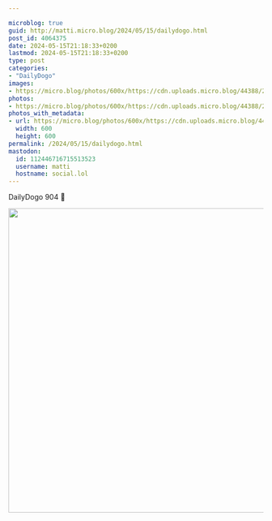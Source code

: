 ```yaml
---

microblog: true
guid: http://matti.micro.blog/2024/05/15/dailydogo.html
post_id: 4064375
date: 2024-05-15T21:18:33+0200
lastmod: 2024-05-15T21:18:33+0200
type: post
categories:
- "DailyDogo"
images:
- https://micro.blog/photos/600x/https://cdn.uploads.micro.blog/44388/2024/3e23bd80cf6a4056988de0082ccfda83.jpg
photos:
- https://micro.blog/photos/600x/https://cdn.uploads.micro.blog/44388/2024/3e23bd80cf6a4056988de0082ccfda83.jpg
photos_with_metadata:
- url: https://micro.blog/photos/600x/https://cdn.uploads.micro.blog/44388/2024/3e23bd80cf6a4056988de0082ccfda83.jpg
  width: 600
  height: 600
permalink: /2024/05/15/dailydogo.html
mastodon:
  id: 112446716715513523
  username: matti
  hostname: social.lol
---
```

DailyDogo 904 🐶

<img src="/media/uploads/2024/3e23bd80cf6a4056988de0082ccfda83.jpg" width="600" height="600" alt="" />
